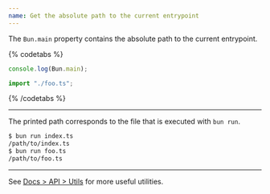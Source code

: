```yaml
---
name: Get the absolute path to the current entrypoint
---
```


The `Bun.main` property contains the absolute path to the current entrypoint.

{% codetabs %}

```ts#foo.ts
console.log(Bun.main);
```

```ts#index.ts
import "./foo.ts";
```

{% /codetabs %}

---

The printed path corresponds to the file that is executed with `bun run`.

```sh
$ bun run index.ts
/path/to/index.ts
$ bun run foo.ts
/path/to/foo.ts
```

---

See [Docs > API > Utils](https://bun.sh/docs/api/utils) for more useful utilities.
